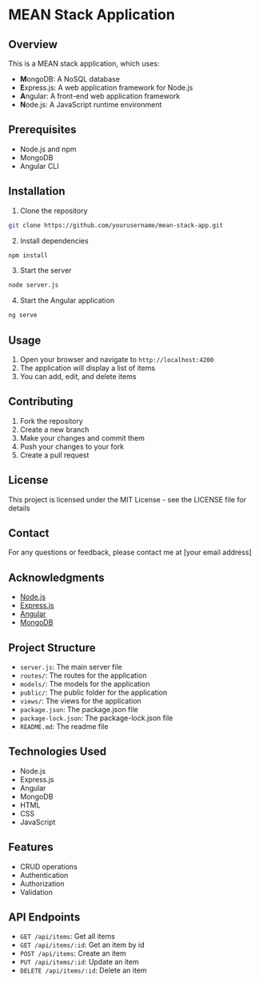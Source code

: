 # MEAN Stack Application

## Overview

This is a MEAN stack application, which uses:

- **M**ongoDB: A NoSQL database
- **E**xpress.js: A web application framework for Node.js
- **A**ngular: A front-end web application framework
- **N**ode.js: A JavaScript runtime environment

## Prerequisites

- Node.js and npm
- MongoDB
- Angular CLI

## Installation

1. Clone the repository

```bash
git clone https://github.com/yourusername/mean-stack-app.git
```

2. Install dependencies

```bash
npm install
```

3. Start the server

```bash
node server.js
```

4. Start the Angular application

```bash
ng serve
```

## Usage

1. Open your browser and navigate to `http://localhost:4200`
2. The application will display a list of items
3. You can add, edit, and delete items

## Contributing

1. Fork the repository
2. Create a new branch
3. Make your changes and commit them
4. Push your changes to your fork
5. Create a pull request

## License

This project is licensed under the MIT License - see the LICENSE file for details

## Contact

For any questions or feedback, please contact me at [your email address]

## Acknowledgments

- [Node.js](https://nodejs.org/)
- [Express.js](https://expressjs.com/)
- [Angular](https://angular.io/)
- [MongoDB](https://www.mongodb.com/)

## Project Structure

- `server.js`: The main server file
- `routes/`: The routes for the application
- `models/`: The models for the application
- `public/`: The public folder for the application
- `views/`: The views for the application
- `package.json`: The package.json file
- `package-lock.json`: The package-lock.json file
- `README.md`: The readme file

## Technologies Used

- Node.js
- Express.js
- Angular
- MongoDB
- HTML
- CSS
- JavaScript

## Features

- CRUD operations
- Authentication
- Authorization
- Validation

## API Endpoints

- `GET /api/items`: Get all items
- `GET /api/items/:id`: Get an item by id
- `POST /api/items`: Create an item
- `PUT /api/items/:id`: Update an item
- `DELETE /api/items/:id`: Delete an item
